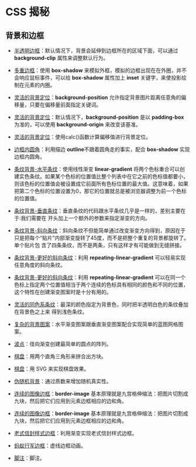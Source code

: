 # CSS 揭秘

## 背景和边框

- [半透明边框](./background-border/translucent-borders.html)：默认情况下，背景会延伸到边框所在的区域下面，可以通过 **background-clip** 属性来调整默认行为。

- [多重边框](./background-border/multiple-borders.html)：使用 **box-shadow** 来模拟外框，模拟的边框出现在在外圈，并不会响应鼠标事件，可以给 **box-shadow** 属性加上 **inset** 关键字，来使投影绘制在元素的内圈。

- [灵活的背景定位](./background-border/extended-bg-position.html)：**background-position** 允许指定背景图片距离任意角的偏移量，只要在偏移量前面指定关键词。

- [灵活的背景定位](./background-border/background-origin.html)：默认情况下，**background-position** 是以 **padding-box** 为准的，可以使用 **background-origin** 来改变该基准。

- [灵活的背景定位](./background-border/background-position-calc.html)：使用calc()函数计算偏移值进行背景定位。

- [边框内圆角](./background-border/inner-rounding.html)：利用描边 **outline**不跟着圆角走的事实，配合 **box-shadow** 实现边框内圆角。

- [条纹背景-水平条纹](./background-border/horizontal-stripes.html)：使用线性渐变 **linear-gradient** 将两个色标重合可以创建实色条纹。如果某个色标的位置值比整个列表中在它之前的色标值都要小，则该色标的位置值会被设置成它前面所有色标位置的最大值。这意味着，如果把第二个色标的位置设置为0，那它的位置就总是被浏览器调整为前一个色标的位置值。

- [条纹背景-垂直条纹](./background-border/vertical-stripes.html)：垂直条纹的代码跟水平条纹几乎是一样的，差别主要在于:我们需要在 开头加上一个额外的参数来指定渐变的方向。

- [条纹背景-斜向条纹](./background-border/diagonal-stripes.html)：斜向条纹不但能简单通过改变渐变方向得到，原因在于只是把每个“贴片”内部渐变旋转了45度，而不是把整个重复的背景都旋转了。单个贴片包 含了四条条纹，而不是两条，只有这样才有可能做到无缝拼接。

- [条纹背景-更好的斜向条纹](./background-border/diagonal-stripes-60deg.html)：利用 **repeating-linear-gradient** 可以轻易实现任意角度的斜向条纹。

- [条纹背景-更好的斜向条纹](./background-border/test-color-stop-2positions.html)：利用 **repeating-linear-gradient** 可以在同一个色标上指定两个位置值相当于两个连续的色标具有相同的颜色和不同的位置，这个特性在创建渐变图案时是十分有用的。

- [灵活的同色系条纹](./background-border/subtle-stripes.html)：最深的颜色指定为背景色，同时把半透明白色的条纹叠加在背景色之上来 得到浅色条纹。

- [复杂的背景图案](./background-border/blueprint.html)：水平渐变图案跟垂直渐变图案配合实现简单的蓝图网格图案。

- [波点](./background-border/polka.html)：径向渐变创建最简单的圆点的阵列。

- [棋盘](./background-border/checkerboard.html)：用两个直角三角形来拼合出方块。

- [棋盘](./background-border/checkerboard-svg.html)：用 SVG 来实现棋盘效果。

- [伪随机背景](./background-border/cicada-stripes.html)：通过质数来增加随机真实性。

- [连续的图像边框](./background-border/border-image.html)：**border-image** 基本原理就是九宫格伸缩法：把图片切割成九块，然后把它们应用到元素边框相应的边和角。

- [连续的图像边框](./background-border/continuous-image-borders.html)：**border-image** 基本原理就是九宫格伸缩法：把图片切割成九块，然后把它们应用到元素边框相应的边和角。

- [老式信封样式边框](./background-border/vintage-envelope.html)：利用渐变实现老式信封样式边框。

- [蚂蚁行军边框](./background-border/marching-ants.html)：虚线边框动画。

- [脚注](./background-border/footnote.html)：脚注。
